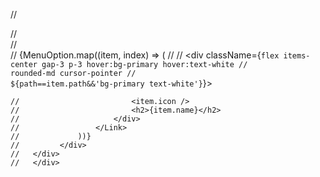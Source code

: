  // <div className="flex h-screen">
    //   <div className="w-64 bg-white shadow-md p-5">
    //     <div className='grid gap-3'>
    //             {MenuOption.map((item, index) => (
    //                 <Link href={item.path} key={index}>
    //                         <div className={`flex items-center gap-3 p-3 hover:bg-primary hover:text-white
    //                             rounded-md cursor-pointer
    //                             ${path==item.path&&'bg-primary text-white'}`}>

    //                         <item.icon />
    //                         <h2>{item.name}</h2>
    //                     </div>
    //                 </Link>
    //             ))}
    //         </div>
    //   </div>
    //   </div>